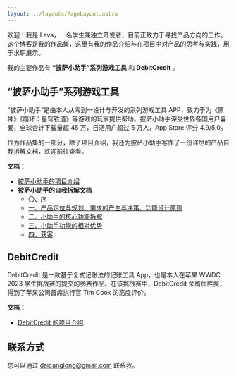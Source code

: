 ```yaml
---
layout: ../layouts/PageLayout.astro
---
```


欢迎！我是 Lava，一名学生兼独立开发者，目前正致力于寻找产品方向的工作。这个博客是我的作品集，这里有我的作品介绍与在项目中对产品的思考与实践，用于求职展示。

我的主要作品有 **“披萨小助手”系列游戏工具** 和 **DebitCredit** 。

## “披萨小助手”系列游戏工具

“披萨小助手”是由本人从零到一设计与开发的系列游戏工具 APP，致力于为《原神》《崩坏：星穹铁道》等游戏的玩家提供帮助。披萨小助手深受世界各国用户喜爱，全球合计下载量超 45 万，日活用户超过 5 万人，App Store 评分 4.9/5.0。

作为作品集的一部分，除了项目介绍，我还为披萨小助手写作了一份详尽的产品自我拆解文档，欢迎前往查看。

**文档：**

- [披萨小助手的项目介绍](projects/pizza-helper-intro)
- **披萨小助手的自我拆解文档**
  - [〇、序](/blogs/gi-product-dismantle-0)
  - [一、产品定位与规划、需求的产生与决策、功能设计原则](/blogs/gi-product-dismantle-1)
  - [二、小助手的核心功能拆解](/blogs/gi-product-dismantle-2)
  - [三、小助手功能的相对优势](/blogs/gi-product-dismantle-3)
  - [四、获客](/blogs/gi-product-dismantle-4)

## DebitCredit

DebitCredit 是一款基于复式记账法的记账工具 App，也是本人在苹果 WWDC 2023 学生挑战赛的提交的参赛作品。在该挑战赛中，DebitCredit 荣膺优胜奖，得到了苹果公司首席执行官 Tim Cook 的高度评价。

**文档：**

- [DebitCredit 的项目介绍](projects/debitcredit-intro)

## 联系方式

您可以通过 daicanglong@gmail.com 联系我。
